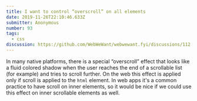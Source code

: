 ```yaml
---
title: I want to control “overscroll” on all elements
date: 2019-11-26T22:10:46.633Z
submitter: Anonymous
number: 93
tags:
  - css
discussion: https://github.com/WebWeWant/webwewant.fyi/discussions/112
---
```

In many native platforms, there is a special “overscroll” effect that looks like a fluid colored shadow when the user reaches the end of a scrollable list (for example) and tries to scroll further. On the web this effect is applied only if scroll is applied to the `html` element. In web apps it's a common practice to have scroll on inner elements, so it would be nice if we could use this effect on inner scrollable elements as well.
